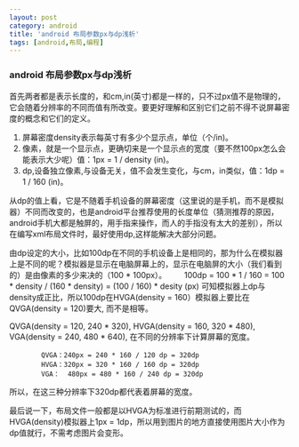 ```yaml
---
layout: post
category: android
title: 'android 布局参数px与dp浅析'
tags: [android,布局,编程]
---
```


<!-- more -->

### android 布局参数px与dp浅析

首先两者都是表示长度的，和cm,in(英寸)都是一样的，只不过px值不是物理的，它会随着分辨率的不同而值有所改变。要更好理解和区别它们之前不得不说屏幕密度的概念和它们的定义。

1. 屏幕密度density表示每英寸有多少个显示点，单位（个/in)。
1. 像素，就是一个显示点，更确切来是一个显示点的宽度（要不然100px怎么会能表示大少呢）值：1px = 1 / density (in)。
1. dp,设备独立像素,与设备无关，值不会发生变化，与cm，in类似，值：1dp = 1 / 160 (in)。

从dp的值上看，它是不随着手机设备的屏幕密度（这里说的是手机，而不是模拟器）不同而改变的，也是android平台推荐使用的长度单位（猜测推荐的原因，android手机大都是触屏的，用手指来操作，而人的手指没有太大的差别），所以在编写xml布局文件时，最好使用dp,这样能解决大部分问题。

由dp设定的大小，比如100dp在不同的手机设备上是相同的，那为什么在模拟器上是不同的呢？模拟器是显示在电脑屏幕上的，显示在电脑屏的大小（我们看到的）是由像素的多少来决的（100 \* 100px）。
　　100dp = 100 \* 1 / 160 = 100 \* density / (160 \* density) = (100 / 160) \* desity (px)
可知模拟器上dp与density成正比，所以100dp在HVGA(density = 160）模拟器上要比在QVGA(density = 120)要大, 而不是相等。

QVGA(density = 120, 240 * 320), HVGA(density = 160, 320 * 480), VGA(density = 240, 480 * 640), 在不同的分辨率下计算屏幕的宽度。

```
        QVGA：240px = 240 * 160 / 120 dp = 320dp
        HVGA：320px = 320 * 160 / 160 dp = 320dp
        VGA：  480px = 480 * 160 / 240 dp = 320dp
```

所以，在这三种分辨率下320dp都代表着屏幕的宽度。

最后说一下，布局文件一般都是以HVGA为标准进行前期测试的，而HVGA(density)模拟器上1px = 1dp，所以用到图片的地方直接使用图片大小作为dp值就行，不需考虑图片会变形。
